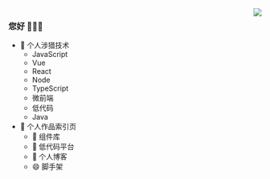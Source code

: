 <img align="right" src="https://github-readme-stats.vercel.app/api?username=a572251465&show_icons=true&icon_color=CE1D2D&text_color=718096&bg_color=ffffff&hide_title=true" />

### 您好 👋👋👋
 - 🔭 个人涉猎技术
    - JavaScript
    - Vue
    - React
    - Node
    - TypeScript
    - 微前端
    - 低代码
    - Java
 - 🔭 个人作品索引页
    - 🔭 组件库
    - 🌱 低代码平台
    - 💬 个人博客
    - 😄 脚手架
<!--
**a572251465/a572251465** is a ✨ _special_ ✨ repository because its `README.md` (this file) appears on your GitHub profile.

Here are some ideas to get you started:

- 🔭 I’m currently working on ...
- 🌱 I’m currently learning ...
- 👯 I’m looking to collaborate on ...
- 🤔 I’m looking for help with ...
- 💬 Ask me about ...
- 📫 How to reach me: ...
- 😄 Pronouns: ...
- ⚡ Fun fact: ...
-->
